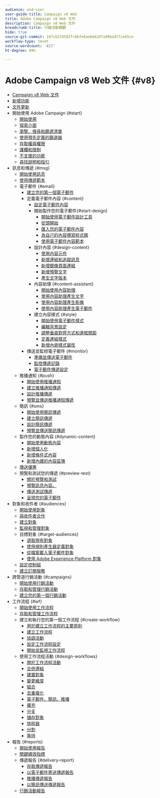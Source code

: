 ```yaml
---
audience: end-user
user-guide-title: Campaign v8 Web
title: Adobe Campaign v8 Web 文件
description: Campaign v8 Web 文件
breadcrumb-title: 行銷活動概觀
hide: true
source-git-commit: 18fc6233582fc0bfe0aeb682dfa90ba4f7ce85ce
workflow-type: tm+mt
source-wordcount: '417'
ht-degree: 89%

---
```



# Adobe Campaign v8 Web 文件 {#v8}

+ [Campaign v8 Web 文件](campaign-web-home.md)
+ [新增功能](rn/whats-new.md)
+ [文件更新](rn/documentation-updates.md)
+ 開始使用 Adobe Campaign {#start}
   + [開始使用](get-started/get-started.md)
   + [探索介面](get-started/user-interface.md)
   + [瀏覽、搜尋和篩選清單](get-started/list-filters.md)
   + [使用預先定義的篩選器](get-started/predefined-filters.md)
   + [存取權與權限](get-started/permissions.md)
   + [護欄和限制](get-started/guardrails.md)
   + [不支援的功能](get-started/unsupported.md)
   + [尋找說明和指引](get-started/using-ai.md)
+ 訊息和傳遞 {#msg}
   + [開始使用訊息](msg/gs-messages.md)
   + [使用傳遞範本](msg/delivery-template.md)
   + 電子郵件 {#email}
      + [建立您的第一個電子郵件](email/create-email.md)
      + 定義電子郵件內容 {#content}
         + [設定電子郵件內容](content/edit-content.md)
         + 開始製作您的電子郵件{#start-design}
            + [開始使用電子郵件設計工具](content/get-started-email-designer.md)
            + [從頭開始](content/create-email-content.md)
            + [匯入您的電子郵件內容](content/existing-content.md)
            + [為自己的內容撰寫程式碼](content/code-content.md)
            + [使用電子郵件內容範本](content/email-sample-templates.md)
         + 設計內容 {#design-content}
            + [使用內容元件](content/content-components.md)
            + [新增連結和追蹤訊息](content/message-tracking.md)
            + [新增鏡像頁面連結](content/mirror-page.md)
            + [新增預覽文字](content/preheader.md)
            + [產生文字版本](content/text-version-email.md)
         + 內容助理 {#content-assistant}
            + [開始使用內容助理](content/generative-gs.md)
            + [使用內容助理產生文字](content/generative-content.md)
            + [使用內容助理產生影像](content/generative-image.md)
            + [使用內容助理產生電子郵件](content/generative-email.md)
         + 建立內容樣式 {#style}
            + [開始使用電子郵件樣式](content/get-started-email-style.md)
            + [編輯背景設定](content/backgrounds.md)
            + [調整垂直對齊方式和邊框間距](content/alignment-and-padding.md)
            + [定義連結樣式](content/styling-links.md)
            + [新增內嵌樣式屬性](content/inline-styling.md)
      + 傳送並監控電子郵件 {#monitor}
         + [準備並傳送電子郵件](monitor/prepare-send.md)
         + [監控傳遞記錄](monitor/delivery-logs.md)
         + [電子郵件傳遞設定](advanced-settings/delivery-settings.md)
   + 推播通知 {#push}
      + [開始使用推播通知](push/gs-push.md)
      + [建立推播通知傳遞](push/create-push.md)
      + [設計推播傳遞](push/content-push.md)
      + [預覽並傳送推播通知傳遞](push/send-push.md)
   + 簡訊 {#sms}
      + [開始使用簡訊傳遞](sms/gs-sms.md)
      + [建立簡訊傳遞](sms/create-sms.md)
      + [設計簡訊傳遞](sms/content-sms.md)
      + [預覽並傳送簡訊傳遞](sms/send-sms.md)
   + 製作您的動態內容 {#dynamic-content}
      + [開始使用動態內容](personalization/gs-personalization.md)
      + [新增個人化](personalization/personalize.md)
      + [新增條件式內容](personalization/conditions.md)
      + [新增內建的內容區塊](personalization/content-blocks.md)
   + [傳送優惠](content/offers.md)
   + 預覽和測試您的傳遞 {#preview-test}
      + [關於預覽和測試](preview-test/preview-test.md)
      + [預覽訊息內容。](preview-test/preview-content.md)
      + [傳送測試傳遞](preview-test/test-deliveries.md)
      + [呈現您的電子郵件](preview-test/email-rendering.md)
+ 對象和收件者 {#audiences}
   + [開始使用對象](audience/about-audiences.md)
   + [與收件者合作](audience/about-recipients.md)
   + [建立對象](audience/create-audience.md)
   + [監視和管理對象](audience/access-audiences.md)
   + 目標對象 {#target-audiences}
      + [選取現有對象](audience/add-audience.md)
      + [使用規則產生器定義對象](audience/segment-builder.md)
      + [從檔案載入電子郵件對象](audience/file-audience.md)
      + [使用 Adobe Experience Platform 對象](audience/aep-audience.md)
   + [設定控制組](audience/control-group.md)
   + [建立訂閱服務](audience/create-service.md)
+ 跨管道行銷活動 {#campaigns}
   + [開始使用行銷活動](campaigns/gs-campaigns.md)
   + [存取和管理行銷活動](campaigns/manage-campaigns.md)
   + [建立您的第一個行銷活動](campaigns/create-campaigns.md)
+ 工作流程 {#wf}
   + [開始使用工作流程](workflows/gs-workflows.md)
   + [存取和管理工作流程](workflows/access-monitor.md)
   + 建立和執行您的第一個工作流程 {#create-workflow}
      + [用於建立工作流程的主要原則](workflows/gs-workflow-creation.md)
      + [建立工作流程](workflows/create-workflow.md)
      + [協調活動](workflows/orchestrate-activities.md)
      + [設定工作流程設定](workflows/workflow-settings.md)
      + [開始並監視工作流程](workflows/start-monitor-workflows.md)
   + 使用工作流程活動 {#design-workflows}
      + [關於工作流程活動](workflows/activities/about-activities.md)
      + [合併連結](workflows/activities/and-join.md)
      + [建置對象](workflows/activities/build-audience.md)
      + [變更維度](workflows/activities/change-dimension.md)
      + [組合](workflows/activities/combine.md)
      + [去重複化](workflows/activities/deduplication.md)
      + [電子郵件、簡訊、推播](workflows/activities/channels.md)
      + [擴充](workflows/activities/enrichment.md)
      + [分支](workflows/activities/fork.md)
      + [儲存對象](workflows/activities/save-audience.md)
      + [排程器](workflows/activities/scheduler.md)
      + [分割](workflows/activities/split.md)
      + [等待](workflows/activities/wait.md)
+ 報告 {#reports}
   + [開始使用報告](reporting/gs-reports.md)
   + [關鍵績效指標](reporting/kpis.md)
   + 傳遞報告 {#delivery-report}
      + [存取傳遞報告 ](reporting/delivery-reports.md)
      + [以電子郵件寄送傳遞報告 ](reporting/email-report.md)
      + [推播傳遞報告 ](reporting/push-report.md)
      + [以簡訊傳送傳遞報告](reporting/sms-report.md)
   + [行銷活動報告](reporting/campaign-reports.md)
